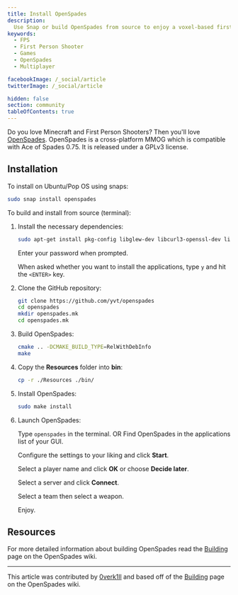 ```yaml
---
title: Install OpenSpades
description:
  Use Snap or build OpenSpades from source to enjoy a voxel-based first person shooter.
keywords:
  - FPS
  - First Person Shooter
  - Games
  - OpenSpades
  - Multiplayer

facebookImage: /_social/article
twitterImage: /_social/article

hidden: false
section: community
tableOfContents: true
---
```


Do you love Minecraft and First Person Shooters? Then you'll love [OpenSpades](https://openspades.yvt.jp/). OpenSpades is a cross-platform MMOG which is compatible with Ace of Spades 0.75. It is released under a GPLv3 license.

## Installation

To install on Ubuntu/Pop OS using snaps:

```bash
sudo snap install openspades
```

To build and install from source (terminal):

1. Install the necessary dependencies:

    ```bash
    sudo apt-get install pkg-config libglew-dev libcurl3-openssl-dev libsdl2-dev libsdl2-image-dev libalut-dev xdg-utils libfreetype6-dev libopus-dev libopusfile-dev libjpeg-dev libxinerama-dev libxft-dev git cmake imagemagick
    ```

    Enter your password when prompted.

    When asked whether you want to install the applications, type `y` and hit the `<ENTER>` key.

2. Clone the GitHub repository:

    ```bash
    git clone https://github.com/yvt/openspades
    cd openspades
    mkdir openspades.mk
    cd openspades.mk
    ```

3. Build OpenSpades:

    ```bash
    cmake .. -DCMAKE_BUILD_TYPE=RelWithDebInfo
    make
    ```

4. Copy the **Resources** folder into **bin**:

    ```bash
    cp -r ./Resources ./bin/
    ```

5. Install OpenSpades:

    ```bash
    sudo make install
    ```

6. Launch OpenSpades:

    Type `openspades` in the terminal. OR Find OpenSpades in the applications list of your GUI.

    Configure the settings to your liking and click **Start**.

    Select a player name and click **OK** or choose **Decide later**.

    Select a server and click **Connect**.

    Select a team then select a weapon.

    Enjoy.

## Resources

For more detailed information about building OpenSpades read the [Building](https://github.com/yvt/openspades/wiki/Building) page on the OpenSpades wiki.

---

This article was contributed by [0verk1ll](https://github.com/0verk1ll) and based off of the [Building](https://github.com/yvt/openspades/wiki/Building) page on the OpenSpades wiki.
